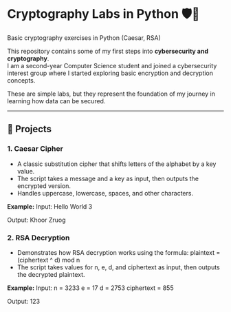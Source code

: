 # Cryptography Labs in Python 🛡️🔐
Basic cryptography exercises in Python (Caesar, RSA)

This repository contains some of my first steps into **cybersecurity and cryptography**.  
I am a second-year Computer Science student and joined a cybersecurity interest group where I started exploring basic encryption and decryption concepts.  

These are simple labs, but they represent the foundation of my journey in learning how data can be secured.  

---

## 📂 Projects

### 1. Caesar Cipher
- A classic substitution cipher that shifts letters of the alphabet by a key value.
- The script takes a message and a key as input, then outputs the encrypted version.
- Handles uppercase, lowercase, spaces, and other characters.

**Example:**
Input:
Hello World
3

Output:
Khoor Zruog 

### 2. RSA Decryption 
- Demonstrates how RSA decryption works using the formula: plaintext = (ciphertext ^ d) mod n
- The script takes values for n, e, d, and ciphertext as input, then outputs the decrypted plaintext.

**Example:**
Input:
n = 3233
e = 17
d = 2753
ciphertext = 855

Output:
123


